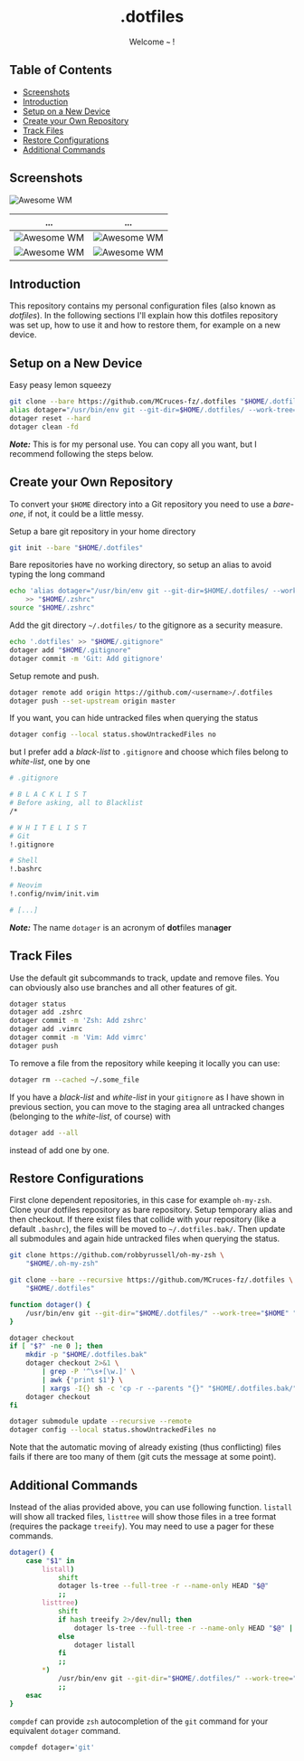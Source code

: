 <div align="center">
    <h1>.dotfiles</h1>
    <p>Welcome <b><code>~</code></b> !</p>
    <p>
    <!-- <img src="https://....svg" /> -->
    <!-- <img src="https://....svg" /> -->
    <!-- <br><br> -->
    <!-- <img src="pictures/dotfiles.png"> -->
    </p>
</div>

## Table of Contents

+ [Screenshots](#screenshots)
+ [Introduction](#introduction)
+ [Setup on a New Device](#setup-on-a-new-device)
+ [Create your Own Repository](#create-your-own-repository)
+ [Track Files](#track-files)
+ [Restore Configurations](#restore-configurations)
+ [Additional Commands](#additional-commands)

## Screenshots

![Awesome WM](Pictures/screenshot_2.png)

  ...                                    |  ...
:---------------------------------------:|:---------------------------------------:
![Awesome WM](Pictures/screenshot_3.png) | ![Awesome WM](Pictures/screenshot_4.png)
![Awesome WM](Pictures/screenshot_1.png) | ![Awesome WM](Pictures/screenshot_5.png)

## Introduction

This repository contains my personal configuration files (also known as
*dotfiles*). In the following sections I'll explain how this dotfiles 
repository was set up, how to use it and how to restore them, for example 
on a new device.

## Setup on a New Device

Easy peasy lemon squeezy
```bash
git clone --bare https://github.com/MCruces-fz/.dotfiles "$HOME/.dotfiles"
alias dotager="/usr/bin/env git --git-dir=$HOME/.dotfiles/ --work-tree=$HOME"
dotager reset --hard
dotager clean -fd
```

***Note:*** This is for my personal use. You can copy all you want, but I recommend
following the steps below.

## Create your Own Repository

To convert your `$HOME` directory into a Git repository you need to use a *bare-one*, 
if not, it could be a little messy.

Setup a bare git repository in your home directory
```bash
git init --bare "$HOME/.dotfiles"
```
Bare repositories have no working directory, so setup an alias to avoid 
typing the long command
```bash
echo 'alias dotager="/usr/bin/env git --git-dir=$HOME/.dotfiles/ --work-tree=$HOME"' \
    >> "$HOME/.zshrc"
source "$HOME/.zshrc"
```
Add the git directory `~/.dotfiles/` to the gitignore as a security measure.
```bash
echo '.dotfiles' >> "$HOME/.gitignore"
dotager add "$HOME/.gitignore"
dotager commit -m 'Git: Add gitignore'
```
Setup remote and push.
```bash
dotager remote add origin https://github.com/<username>/.dotfiles
dotager push --set-upstream origin master
```

If you want, you can hide untracked files when querying the status
```bash
dotager config --local status.showUntrackedFiles no
```
but I prefer add a *black-list* to `.gitignore` and choose which files belong to *white-list*, one by one
```bash
# .gitignore

# B L A C K L I S T 
# Before asking, all to Blacklist
/*

# W H I T E L I S T 
# Git
!.gitignore

# Shell
!.bashrc

# Neovim
!.config/nvim/init.vim

# [...]
```

***Note:*** The name `dotager` is an acronym of **dot**files man**ager**

## Track Files

Use the default git subcommands to track, update and remove files. You can
obviously also use branches and all other features of git.
```bash
dotager status
dotager add .zshrc
dotager commit -m 'Zsh: Add zshrc'
dotager add .vimrc
dotager commit -m 'Vim: Add vimrc'
dotager push
```

To remove a file from the repository while keeping it locally you can use:
```bash
dotager rm --cached ~/.some_file
```

If you have a *black-list* and *white-list* in your `gitignore` as I have shown 
in previous section, you can move to the staging area all untracked changes (belonging
to the *white-list*, of course) with
```bash
dotager add --all
```
instead of add one by one.

## Restore Configurations

First clone dependent repositories, in this case for example `oh-my-zsh`. Clone
your dotfiles repository as bare repository. Setup temporary alias and then
checkout. If there exist files that collide with your repository (like a default
`.bashrc`), the files will be moved to `~/.dotfiles.bak/`. Then update all
submodules and again hide untracked files when querying the status.

```bash
git clone https://github.com/robbyrussell/oh-my-zsh \
    "$HOME/.oh-my-zsh"

git clone --bare --recursive https://github.com/MCruces-fz/.dotfiles \
    "$HOME/.dotfiles"

function dotager() {
    /usr/bin/env git --git-dir="$HOME/.dotfiles/" --work-tree="$HOME" "$@"
}

dotager checkout
if [ "$?" -ne 0 ]; then
    mkdir -p "$HOME/.dotfiles.bak"
    dotager checkout 2>&1 \
        | grep -P '^\s+[\w.]' \
        | awk {'print $1'} \
        | xargs -I{} sh -c 'cp -r --parents "{}" "$HOME/.dotfiles.bak/" && rm -rf "{}"'
    dotager checkout
fi

dotager submodule update --recursive --remote
dotager config --local status.showUntrackedFiles no
```

Note that the automatic moving of already existing (thus conflicting) files
fails if there are too many of them (git cuts the message at some point).

## Additional Commands

Instead of the alias provided above, you can use following function. `listall`
will show all tracked files, `listtree` will show those files in a tree format
(requires the package `treeify`). You may need to use a pager for these
commands.

```bash
dotager() {
    case "$1" in
        listall)
            shift
            dotager ls-tree --full-tree -r --name-only HEAD "$@"
            ;;
        listtree)
            shift
            if hash treeify 2>/dev/null; then
                dotager ls-tree --full-tree -r --name-only HEAD "$@" | treeify
            else
                dotager listall
            fi
            ;;
        *)
            /usr/bin/env git --git-dir="$HOME/.dotfiles/" --work-tree="$HOME" "$@"
            ;;
    esac
}
```

`compdef` can provide `zsh` autocompletion of the `git` command for your
equivalent `dotager` command.

```bash
compdef dotager='git'
```
